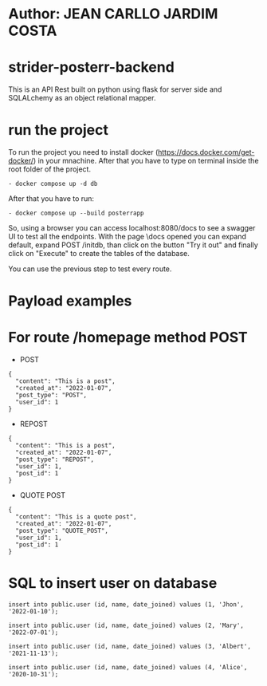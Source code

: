 # Author: JEAN CARLLO JARDIM COSTA

# strider-posterr-backend

This is an API Rest built on python using flask for server side and SQLALchemy as an object relational mapper. 

# run the project
To run the project you need to install docker (https://docs.docker.com/get-docker/) in your mnachine. After that you have to type on terminal inside the root folder of the project.
```
- docker compose up -d db   
```
After that you have to run:
```
- docker compose up --build posterrapp
```
So, using a browser you can access localhost:8080/docs to see a swagger UI to test all the endpoints.
With the page \docs opened you can expand default, expand POST /initdb, than click on the button "Try it out" and finally click on "Execute" to create the tables of the database.

You can use the previous step to test every route.

# Payload examples
# For route /homepage method POST
- POST
```
{
  "content": "This is a post",
  "created_at": "2022-01-07",
  "post_type": "POST",
  "user_id": 1
}
```

- REPOST
```
{
  "content": "This is a post",
  "created_at": "2022-01-07",
  "post_type": "REPOST",
  "user_id": 1,
  "post_id": 1
}
```
- QUOTE POST
```
{
  "content": "This is a quote post",
  "created_at": "2022-01-07",
  "post_type": "QUOTE_POST",
  "user_id": 1,
  "post_id": 1
}
```

# SQL to insert user on database
```
insert into public.user (id, name, date_joined) values (1, 'Jhon', '2022-01-10');

insert into public.user (id, name, date_joined) values (2, 'Mary', '2022-07-01');

insert into public.user (id, name, date_joined) values (3, 'Albert', '2021-11-13');

insert into public.user (id, name, date_joined) values (4, 'Alice', '2020-10-31');
```